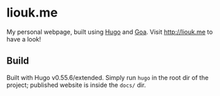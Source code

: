 # liouk.me
My personal webpage, built using [Hugo](https://gohugo.io/) and [Goa](https://github.com/shenoybr/hugo-goa). Visit http://liouk.me to have a look!

## Build
Built with Hugo v0.55.6/extended. Simply run `hugo` in the root dir of the project; published website is inside the `docs/` dir.
